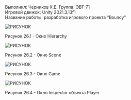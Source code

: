 Выполнил: Черников К.Е. 
Группа: ЭВТ-71  
Игровой движок: Unity 2021.3.13f1  
Название работы: разработка игрового проекта “Bouncy”




![РИСУНОК](https://gspics.org/images/2022/12/04/0XYwjZ.png)  

Рисунок 26.1 - Окно Hierarchy

![РИСУНОК](https://gspics.org/images/2022/12/04/0XqcLX.png)  

Рисунок 26.2 - Окно Scene

![РИСУНОК](https://gspics.org/images/2022/12/04/0XYSvK.png)  

Рисунок 26.3 - Окно Game

![РИСУНОК](https://gspics.org/images/2022/12/04/0XqtdO.png)  

Рисунок 26.4 - Окно Inspector объекта Player
